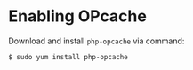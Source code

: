 # Enabling OPcache

Download and install `php-opcache` via command:

```
$ sudo yum install php-opcache
```